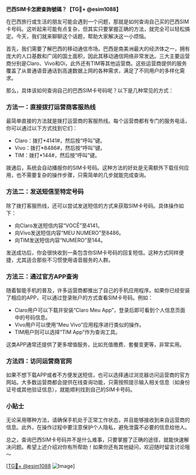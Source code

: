 **巴西SIM卡怎麽查詢號碼？【TG💪+ @esim1088】**

在巴西旅行或生活的朋友可能会遇到一个问题，那就是如何查询自己买的巴西SIM卡号码。这听起来可能有点复杂，但其实只要掌握正确的方法，就完全可以轻松搞定。今天，我们就来聊聊这个话题，帮助大家解决这一小烦恼。

首先，我们需要了解巴西的移动通信市场。巴西是南美洲最大的经济体之一，拥有庞大的人口基数和广阔的国土面积，因此其移动通信网络非常发达。三大主要运营商分别是Claro、Vivo和Oi，此外还有TIM等其他运营商。这些运营商提供的服务覆盖了从普通语音通话到高速数据上网的各种需求，满足了不同用户的多样化需求。

那么，具体该如何查询自己的巴西SIM卡号码呢？以下是几种常见的方式：

### 方法一：直接拨打运营商客服热线

最简单直接的方法就是拨打运营商的客服热线。每个运营商都有专门的服务电话，你可以通过以下方式找到它们：
- Claro：拨打*4141#，然后按“呼叫”键。
- Vivo：拨打*8486#，然后按“呼叫”键。
- TIM：拨打*144#，然后按“呼叫”键。

拨通后，系统会自动播报你的SIM卡号码。这种方法的好处是无需额外下载任何应用，也不需要复杂的操作步骤，只需简单的几步就能完成查询。

### 方法二：发送短信至特定号码

除了拨打客服热线，还可以尝试发送短信的方式来获取SIM卡号码。具体操作如下：
- 向Claro发送短信内容“VOCÊ”至4141。
- 向Vivo发送短信内容“MEU NUMERO”至8486。
- 向TIM发送短信内容“NUMERO”至144。

发送成功后，你会很快收到一条包含你SIM卡号码的回复短信。这种方式同样便捷，尤其适合那些不习惯使用语音服务的人群。

### 方法三：通过官方APP查询

随着智能手机的普及，许多运营商都推出了自己的手机应用程序。如果你已经安装了相应的APP，可以通过登录账户的方式查看SIM卡号码。例如：
- Claro用户可以下载并安装“Claro Meu App”，登录后即可看到个人信息页面中的号码信息。
- Vivo用户可以使用“Meu Vivo”应用程序进行类似的操作。
- TIM用户则可以选择“TIM App”作为查询工具。

这类APP通常还提供了更多增值服务，比如充值缴费、套餐变更等，非常实用。

### 方法四：访问运营商官网

如果不想下载APP或者不方便发送短信，也可以选择通过浏览器访问运营商的官方网站。大多数运营商都会提供在线查询功能，只需按照提示输入相关信息（如身份证号或其他验证信息），就能顺利找到自己的SIM卡号码。

### 小贴士

无论采用哪种方法，请确保手机处于正常工作状态，并且能够接收到来自运营商的信息。此外，在操作过程中要注意保护个人隐私，避免泄露不必要的信息给他人。

总之，查询巴西SIM卡号码并不是什么难事，只要掌握了正确的途径，就能快速解决问题。希望上述介绍对你有所帮助！如果你还有其他疑问，欢迎随时留言讨论哦～

[[TG💪+ @esim1088](https://t.me/s/esim1088) ![Image](https://i.postimg.cc/4NQfJmqS/Snipaste-2025-05-13-00-14-12.png)]